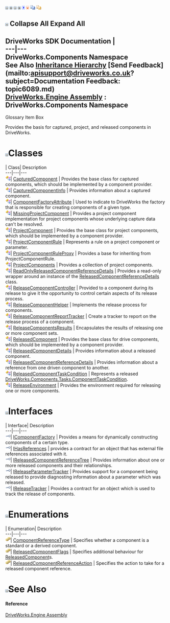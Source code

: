 ![](dotnetimages/collapse.gif) ![](dotnetimages/expand.gif) ![](dotnetimages/collapse.gif) ![](dotnetimages/expand.gif) ![](dotnetimages/drpdown.gif) ![](dotnetimages/drpdown_orange.gif) ![](dotnetimages/copycode.gif) ![](dotnetimages/copycodeHighlight.gif)

![](dotnetimages/collapse.gif) Collapse All Expand All  
---  
DriveWorks SDK Documentation  |   
---|---  
DriveWorks.Components Namespace   
See Also [Inheritance Hierarchy](topic6090.md) [Send Feedback](mailto:apisupport@driveworks.co.uk?subject=Documentation Feedback: topic6089.md)  
[DriveWorks.Engine Assembly](topic2156.md) : DriveWorks.Components Namespace  
---  
  
Glossary Item Box

Provides the basis for captured, project, and released components in DriveWorks. 

# ![](dotnetimages/collapse.gif)Classes

| Class| Description  
---|---|---  
![Class](dotnetimages/Class.gif)| [CapturedComponent](topic6147.md) | Provides the base class for captured components, which should be implemented by a component provider.  
![Class](dotnetimages/Class.gif)| [CapturedComponentInfo](topic6154.md) | Provides information about a captured component.  
![Class](dotnetimages/Class.gif)| [ComponentFactoryAttribute](topic6167.md) | Used to indicate to DriveWorks the factory that is responsible for creating components of a given type.  
![Class](dotnetimages/Class.gif)| [MissingProjectComponent](topic6175.md) | Provides a project component implementation for project components whose underlying capture data can't be resolved.  
![Class](dotnetimages/Class.gif)| [ProjectComponent](topic6183.md) | Provides the base class for project components, which should be implemented by a component provider.  
![Class](dotnetimages/Class.gif)| [ProjectComponentRule](topic6198.md) | Represents a rule on a project component or parameter.  
![Class](dotnetimages/Class.gif)| [ProjectComponentRuleProxy](topic6216.md) | Provides a base for inheriting from ProjectComponentRule.  
![Class](dotnetimages/Class.gif)| [ProjectComponents](topic6229.md) | Provides a collection of project components.  
![Class](dotnetimages/Class.gif)| [ReadOnlyReleasedComponentReferenceDetails](topic6239.md) | Provides a read-only wrapper around an instance of the [ReleasedComponentReferenceDetails](topic6356.md) class.  
![Class](dotnetimages/Class.gif)| [ReleaseComponentController](topic6252.md) | Provided to a component during its release to give it the opportunity to control certain aspects of its release process.  
![Class](dotnetimages/Class.gif)| [ReleaseComponentHelper](topic6275.md) | Implements the release process for components.  
![Class](dotnetimages/Class.gif)| [ReleaseComponentReportTracker](topic6292.md) | Create a tracker to report on the release process of a component.  
![Class](dotnetimages/Class.gif)| [ReleaseComponentsResults](topic6300.md) | Encapsulates the results of releasing one or more component sets.  
![Class](dotnetimages/Class.gif)| [ReleasedComponent](topic6324.md) | Provides the base class for drive components, which should be implemented by a component provider.  
![Class](dotnetimages/Class.gif)| [ReleasedComponentDetails](topic6336.md) | Provides information about a released component.  
![Class](dotnetimages/Class.gif)| [ReleasedComponentReferenceDetails](topic6356.md) | Provides information about a reference from one driven component to another.  
![Class](dotnetimages/Class.gif)| [ReleasedComponentTaskCondition](topic6370.md) | Represents a released [DriveWorks.Components.Tasks.ComponentTaskCondition](topic6493.md).  
![Class](dotnetimages/Class.gif)| [ReleaseEnvironment](topic6379.md) | Provides the environment required for releasing one or more components.  
  
# ![](dotnetimages/collapse.gif)Interfaces

| Interface| Description  
---|---|---  
![Interface](dotnetimages/Interface.gif)| [IComponentFactory](topic6091.md) | Provides a means for dynamically constructing components of a certain type.  
![Interface](dotnetimages/Interface.gif)| [IHasReferences](topic6099.md) | provides a contract for an object that has external file references associated with it.  
![Interface](dotnetimages/Interface.gif)| [IReleasedComponentReferenceTree](topic6106.md) | Provides information about one or more released components and their relationships.  
![Interface](dotnetimages/Interface.gif)| [IReleaseParameterTracker](topic6113.md) | Provides support for a component being released to provide diagnosting information about a parameter which was released.  
![Interface](dotnetimages/Interface.gif)| [IReleaseTracker](topic6119.md) | Provides a contract for an object which is used to track the release of components.  
  
# ![](dotnetimages/collapse.gif)Enumerations

| Enumeration| Description  
---|---|---  
![Enumeration](dotnetimages/Enumeration.gif)| [ComponentReferenceType](topic6144.md) | Specifies whether a component is a standard or a derived component.  
![Enumeration](dotnetimages/Enumeration.gif)| [ReleasedComponentFlags](topic6145.md) | Specifies additional behaviour for [ReleasedComponent](topic6324.md)s.  
![Enumeration](dotnetimages/Enumeration.gif)| [ReleasedComponentReferenceAction](topic6146.md) | Specifies the action to take for a released component reference.  
  
# ![](dotnetimages/collapse.gif)See Also

#### Reference

[DriveWorks.Engine Assembly](topic2156.md)


